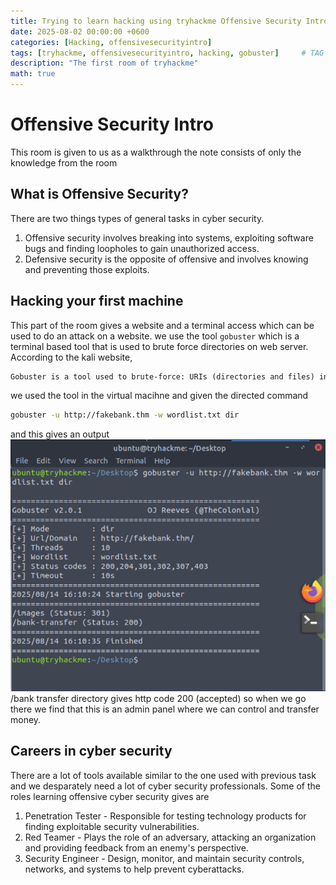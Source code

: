 ```yaml
---
title: Trying to learn hacking using tryhackme Offensive Security Intro 
date: 2025-08-02 00:00:00 +0600
categories: [Hacking, offensivesecurityintro]
tags: [tryhackme, offensivesecurityintro, hacking, gobuster]     # TAG names should always be lowercase
description: "The first room of tryhackme"
math: true
---
```

# Offensive Security Intro
This room is given to us as a walkthrough the note consists of only the knowledge from the room

## What is Offensive Security?
There are two things types of general tasks in cyber security.
1. Offensive security involves breaking into systems, exploiting software bugs and finding loopholes to gain unauthorized access.
2. Defensive security is the opposite of offensive and involves knowing and preventing those exploits.
## Hacking your first machine
This part of the room gives a website and a terminal access which can be used to do an attack on a website. we use the tool `gobuster` which is a terminal based tool that is used to brute force directories on web server. According to the kali website,
```txt
Gobuster is a tool used to brute-force: URIs (directories and files) in web sites, DNS subdomains (with wildcard support), Virtual Host names on target web servers, Open Amazon S3 buckets, Open Google Cloud buckets and TFTP servers.
```
we used the tool in the virtual macihne and given the directed command
```bash
gobuster -u http://fakebank.thm -w wordlist.txt dir
```
and this gives an output
![Gobuster in the working](/assets/images/thm-offensivecybersecurity-gobuster.png)
/bank transfer directory gives http code 200 (accepted) so when we go there we find that this is an admin panel where we can control and transfer money.
## Careers in cyber security
There are a lot of tools available similar to the one used with previous task and we desparately need a lot of cyber security professionals. Some of the roles learning offensive cyber security gives are
1. Penetration Tester - Responsible for testing technology products for finding exploitable security vulnerabilities.
2. Red Teamer - Plays the role of an adversary, attacking an organization and providing feedback from an enemy's perspective.
3. Security Engineer - Design, monitor, and maintain security controls, networks, and systems to help prevent cyberattacks.
